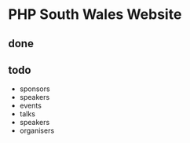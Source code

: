 # PHP South Wales Website

## done



## todo

- sponsors
- speakers
- events
- talks
- speakers
- organisers
